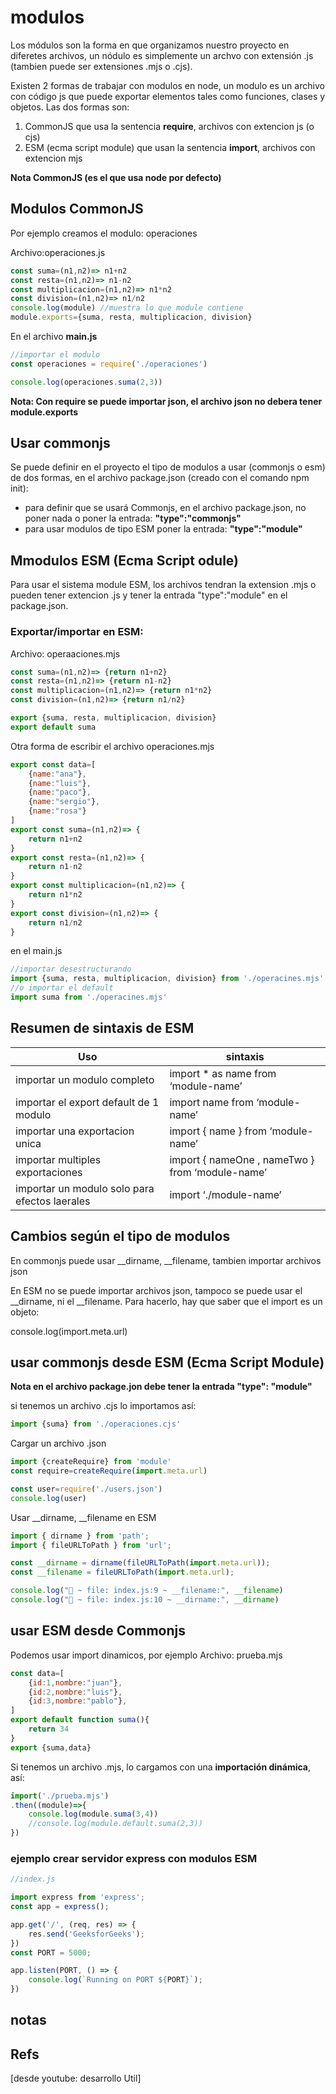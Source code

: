 # modulos 

Los módulos son la forma en que organizamos nuestro proyecto en diferetes archivos, un nódulo es simplemente un archvo con extensión .js (tambien puede ser extensiones .mjs o .cjs).

Existen 2 formas de trabajar con modulos en node, un modulo es un archivo con código js que puede exportar elementos tales como funciones, clases y objetos.
Las dos formas son:

1. CommonJS que usa la sentencia **require**, archivos con extencion js (o cjs)
2. ESM (ecma script module) que usan la sentencia **import**, archivos con extencion mjs

**Nota CommonJS (es el que usa node por defecto)**

## Modulos CommonJS

Por ejemplo creamos el modulo: operaciones

Archivo:operaciones.js
```js
const suma=(n1,n2)=> n1+n2
const resta=(n1,n2)=> n1-n2
const multiplicacion=(n1,n2)=> n1*n2
const division=(n1,n2)=> n1/n2
console.log(module) //muestra lo que module contiene
module.exports={suma, resta, multiplicacion, division}
```

En el archivo **main.js**
```js
//importar el modulo
const operaciones = require('./operaciones')

console.log(operaciones.suma(2,3))
```

**Nota: Con require se puede importar json, el archivo json no debera tener module.exports**

## Usar commonjs 

Se puede definir en el proyecto el tipo de modulos a usar (commonjs o esm) de dos formas, en el archivo package.json (creado con el comando npm init):

* para definir que se usará Commonjs, en el archivo package.json, no poner nada o poner la entrada: 
**"type":"commonjs"**
* para usar modulos de tipo ESM poner la entrada: 
**"type":"module"**

## Mmodulos ESM (Ecma Script odule)

Para usar el sistema module ESM, los archivos tendran la extension .mjs o pueden tener extencion .js y tener la entrada "type":"module" en el package.json.

### Exportar/importar en ESM:

Archivo: operaaciones.mjs
```js
const suma=(n1,n2)=> {return n1+n2}
const resta=(n1,n2)=> {return n1-n2}
const multiplicacion=(n1,n2)=> {return n1*n2}
const division=(n1,n2)=> {return n1/n2}

export {suma, resta, multiplicacion, division}
export default suma
```
Otra forma de escribir el archivo operaciones.mjs
```js
export const data=[
    {name:"ana"},
    {name:"luis"},
    {name:"paco"},
    {name:"sergio"},
    {name:"rosa"}
]
export const suma=(n1,n2)=> {
    return n1+n2
}
export const resta=(n1,n2)=> {
    return n1-n2
}
export const multiplicacion=(n1,n2)=> {
    return n1*n2
}
export const division=(n1,n2)=> {
    return n1/n2
}
```

en el main.js
```js
//importar desestructurando
import {suma, resta, multiplicacion, division} from './operacines.mjs'
//o importar el default
import suma from './operacines.mjs'
```

## Resumen de sintaxis de ESM

|                    Uso                      |              sintaxis               |
|---------------------------------------------|-------------------------------------|
|importar un modulo completo                  | import * as name from ‘module-name’ |
|importar el export default de 1 modulo       | import name from ‘module-name’      |
|importar una exportacion unica               | import { name } from ‘module-name’  |
|importar multiples exportaciones             | import { nameOne , nameTwo } from ‘module-name’ |
|importar un modulo solo para efectos laerales| import ‘./module-name’              |


## Cambios según el tipo de modulos

En commonjs puede usar __dirname, __filename, tambien importar archivos json

En ESM no se puede importar archivos json, tampoco se puede usar el __dirname, ni el __filename.
Para hacerlo, hay que saber que el import es un objeto:

console.log(import.meta.url)

## usar commonjs desde ESM (Ecma Script Module)

**Nota en el archivo package.jon debe tener la entrada "type": "module"**

si tenemos un archivo .cjs lo importamos así:
```js
import {suma} from './operaciones.cjs'
```

Cargar un archivo .json
```js
import {createRequire} from 'module'
const require=createRequire(import.meta.url)

const user=require('./users.json')
console.log(user)

```

Usar __dirname, __filename en ESM
```js
import { dirname } from 'path';
import { fileURLToPath } from 'url';

const __dirname = dirname(fileURLToPath(import.meta.url));
const __filename = fileURLToPath(import.meta.url);

console.log("🚀 ~ file: index.js:9 ~ __filename:", __filename)
console.log("🚀 ~ file: index.js:10 ~ __dirname:", __dirname)
```

## usar ESM desde Commonjs

Podemos usar import dinamicos, por ejemplo
Archivo: prueba.mjs
```js
const data=[
    {id:1,nombre:"juan"},
    {id:2,nombre:"luis"},
    {id:3,nombre:"pablo"},
]
export default function suma(){
    return 34
}
export {suma,data}
```
Si tenemos un archivo .mjs, lo cargamos con una **importación dinámica**, así:
```js
import('./prueba.mjs')
.then((module)=>{
    console.log(module.suma(3,4))
    //console.log(module.default.suma(2,3))
})
```

### ejemplo crear servidor express con modulos ESM

```js
//index.js

import express from 'express';
const app = express();

app.get('/', (req, res) => {
	res.send('GeeksforGeeks');
})
const PORT = 5000;

app.listen(PORT, () => {
	console.log(`Running on PORT ${PORT}`);
})

```


## notas


## Refs

[desde youtube: desarrollo Util]